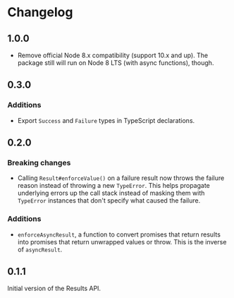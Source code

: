 # Changelog

## 1.0.0
- Remove official Node 8.x compatibility (support 10.x and up). The package still will run on Node 8 LTS (with async functions), though.

## 0.3.0

### Additions
- Export `Success` and `Failure` types in TypeScript declarations.

## 0.2.0

### Breaking changes
- Calling `Result#enforceValue()` on a failure result now throws the failure reason instead of throwing a new `TypeError`. This helps propagate underlying errors up the call stack instead of masking them with `TypeError` instances that don't specify what caused the failure.

### Additions
- `enforceAsyncResult`, a function to convert promises that return results into promises that return unwrapped values or throw. This is the inverse of `asyncResult`.

## 0.1.1

Initial version of the Results API.
